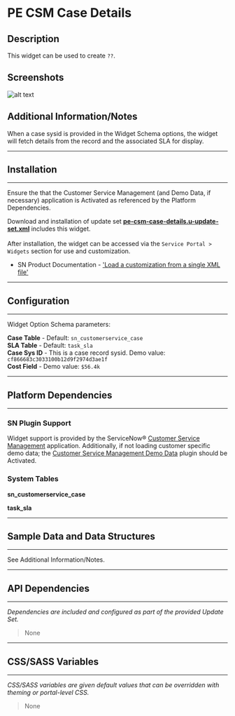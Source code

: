 # PE CSM Case Details

## Description

This widget can be used to create `??`.

## Screenshots
![alt text](../images/pe-csm-case-details.png "PE CSM Case Details")

## Additional Information/Notes
When a case sysid is provided in the Widget Schema options, the widget will fetch details from the record and the associated SLA for display.

---
## Installation
---
Ensure the that the Customer Service Management (and Demo Data, if necessary) application is Activated as referenced by the Platform Dependencies.<br/>

Download and installation of update set **[pe-csm-case-details.u-update-set.xml](https://github.com/platform-experience/serviceportal-widget-library/blob/master/pe-csm-case-details/pe-csm-case-details.u-update-set.xml)** includes this widget.<br/><br/>
After installation, the widget can be accessed via the `Service Portal > Widgets` section for use and customization.<br/>
* SN Product Documentation - ['Load a customization from a single XML file'](https://docs.servicenow.com/bundle/istanbul-application-development/page/build/system-update-sets/task/t_LoadCustomizationsFromAnXMLFile.html)

---
## Configuration
---
Widget Option Schema parameters:

**Case Table** - Default: `sn_customerservice_case`<br/>
**SLA Table** - Default: `task_sla`<br/>
**Case Sys ID** -  This is a case record sysid. Demo value: `cf866683c3033100b12d9f2974d3ae1f`<br/>
**Cost Field** - Demo value: `$56.4k`<br/>

---
## Platform Dependencies
---
### SN Plugin Support
Widget support is provided by the ServiceNow® [Customer Service Management](https://docs.servicenow.com/bundle/istanbul-service-management-for-the-enterprise/page/product/customer-service-management/concept/c_CustomerServiceManagement.html ) application.  Additionally, if not loading customer specific demo data; the [Customer Service Management Demo Data](https://docs.servicenow.com/bundle/istanbul-service-management-for-the-enterprise/page/product/customer-service-management/reference/r_CustServMgmtAddtlPluginsTable.html#r_additionaltableplugins) plugin should be Activated.

### System Tables

**sn_customerservice_case**

**task_sla**

---
## Sample Data and Data Structures
---
See Additional Information/Notes.

---
## API Dependencies
---
<i>Dependencies are included and configured as part of the provided Update Set.</i>
> None
---
## CSS/SASS Variables
---
_CSS/SASS variables are given default values that can be overridden with theming or portal-level CSS._
> None